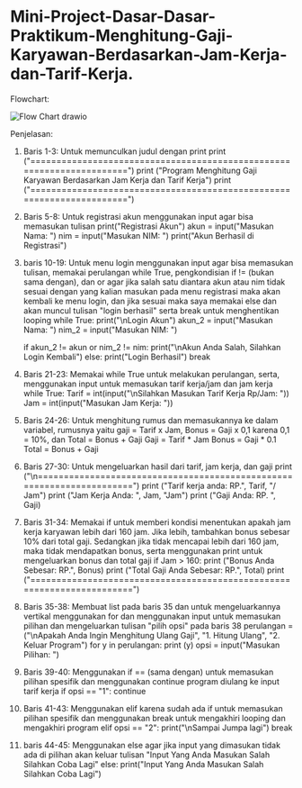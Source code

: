 # Mini-Project-Dasar-Dasar-Praktikum-Menghitung-Gaji-Karyawan-Berdasarkan-Jam-Kerja-dan-Tarif-Kerja.

Flowchart:

![Flow Chart drawio](https://github.com/user-attachments/assets/6689ce84-bbda-469a-b850-41be356140e6)

Penjelasan:
1. Baris 1-3: Untuk memunculkan judul dengan print
print ("======================================================================")
print ("Program Menghitung Gaji Karyawan Berdasarkan Jam Kerja dan Tarif Kerja")
print ("======================================================================")

3. Baris 5-8: Untuk registrasi akun menggunakan input agar bisa memasukan tulisan
print("Registrasi Akun")
akun = input("Masukan Nama: ")
nim = input("Masukan NIM: ")
print("Akun Berhasil di Registrasi")

4. baris 10-19: Untuk menu login menggunakan input agar bisa memasukan tulisan, memakai perulangan while True, pengkondisian if != (bukan sama dengan), dan or agar jika salah satu diantara akun atau nim tidak sesuai dengan yang kalian masukan pada menu registrasi maka akan kembali ke menu login, dan jika sesuai maka saya memakai else dan akan muncul tulisan "login berhasil" serta break untuk menghentikan looping
while True:
    print("\nLogin Akun")
    akun_2 = input("Masukan Nama: ")
    nim_2 = input("Masukan NIM: ")

    if akun_2 != akun or nim_2 != nim:
        print("\nAkun Anda Salah, Silahkan Login Kembali")
    else:
        print("Login Berhasil")
        break  

5. Baris 21-23: Memakai while True untuk melakukan perulangan, serta, menggunakan input untuk memasukan tarif kerja/jam dan jam kerja
while True:
	Tarif = int(input("\nSilahkan Masukan Tarif Kerja Rp/Jam: "))
	Jam = int(input("Masukan Jam Kerja: "))

6. Baris 24-26: Untuk menghitung rumus dan memasukannya ke dalam variabel, rumusnya yaitu gaji = Tarif x Jam, Bonus = Gaji x 0,1 karena 0,1 = 10%, dan Total = Bonus + Gaji
Gaji = Tarif * Jam
	Bonus = Gaji * 0.1
	Total = Bonus + Gaji

7. Baris 27-30: Untuk mengeluarkan hasil dari tarif, jam kerja, dan gaji
	print ("\n======================================================================")
	print ("Tarif kerja anda: RP.", Tarif, "/ Jam")
	print ("Jam Kerja Anda: ", Jam, "Jam")
	print ("Gaji Anda: RP. ", Gaji)

8. Baris 31-34: Memakai if untuk memberi kondisi menentukan apakah jam kerja karyawan lebih dari 160 jam. Jika lebih, tambahkan bonus sebesar 10% dari total gaji. Sedangkan jika tidak mencapai lebih dari 160 jam, maka tidak mendapatkan bonus, serta menggunakan print untuk mengeluarkan bonus dan total gaji
	if Jam > 160:
		print ("Bonus Anda Sebesar: RP.", Bonus)
		print ("Total Gaji Anda Sebesar: RP.", Total)
	print ("=======================================================================")

9. Baris 35-38: Membuat list pada baris 35 dan untuk mengeluarkannya vertikal menggunakan for dan menggunakan input untuk memasukan pilihan dan mengeluarkan tulisan "pilih opsi" pada baris 38
	perulangan = ("\nApakah Anda Ingin Menghitung Ulang Gaji", "1. Hitung Ulang", "2. Keluar Program")
	for y in perulangan:
		print (y) 
	opsi = input("Masukan Pilihan: ")

10. Baris 39-40: Menggunakan if == (sama dengan) untuk memasukan pilihan spesifik dan menggunakan continue program diulang ke input tarif kerja
	if opsi == "1":
			continue

11. Baris 41-43: Menggunakan elif karena sudah ada if untuk memasukan pilihan spesifik dan menggunakan break untuk mengakhiri looping dan mengakhiri program
	elif opsi == "2":
			print("\nSampai Jumpa lagi")
			break

12. baris 44-45: Menggunakan else agar jika input yang dimasukan tidak ada di pilihan akan keluar tulisan "Input Yang Anda Masukan Salah Silahkan Coba Lagi"
    	else:
		print("Input Yang Anda Masukan Salah Silahkan Coba Lagi")
